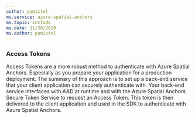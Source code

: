 ```yaml
---
author: pamistel
ms.service: azure-spatial-anchors
ms.topic: include
ms.date: 11/20/2020
ms.author: pamistel
---
```

### Access Tokens

Access Tokens are a more robust method to authenticate with Azure Spatial Anchors. Especially as you prepare your application for a production deployment. The summary of this approach is to set up a back-end service that your client application can securely authenticate with. Your back-end service interfaces with AAD at runtime and with the Azure Spatial Anchors Secure Token Service to request an Access Token. This token is then delivered to the client application and used in the SDK to authenticate with Azure Spatial Anchors.
